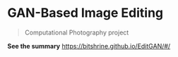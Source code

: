 # GAN-Based Image Editing
> Computational Photography project

**See the summary**
https://bitshrine.github.io/EditGAN/#/

